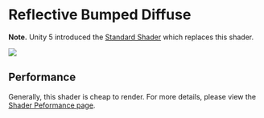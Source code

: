 Reflective Bumped Diffuse
=========================

**Note.** Unity 5 introduced the [Standard Shader](shader-StandardShader) which replaces this shader.

![](../uploads/Shaders/Shader-ReflBump.png) 

<!-- include shader-ReflectiveFamilyImport -->

<!-- include shader-BumpSubsetImport -->

<!-- include shader-DiffuseSubsetImport -->

Performance
-----------


Generally, this shader is cheap to render. For more details, please view the [Shader Peformance page](shader-Performance).
